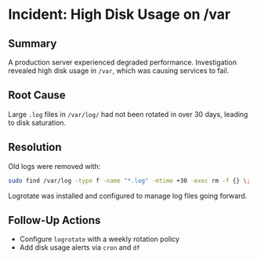# Incident: High Disk Usage on /var

## Summary
A production server experienced degraded performance. Investigation revealed high disk usage in `/var`, which was causing services to fail.

## Root Cause
Large `.log` files in `/var/log/` had not been rotated in over 30 days, leading to disk saturation.

## Resolution
Old logs were removed with:
```bash
sudo find /var/log -type f -name "*.log" -mtime +30 -exec rm -f {} \;
```

Logrotate was installed and configured to manage log files going forward.

## Follow-Up Actions
- Configure `logrotate` with a weekly rotation policy
- Add disk usage alerts via `cron` and `df`
